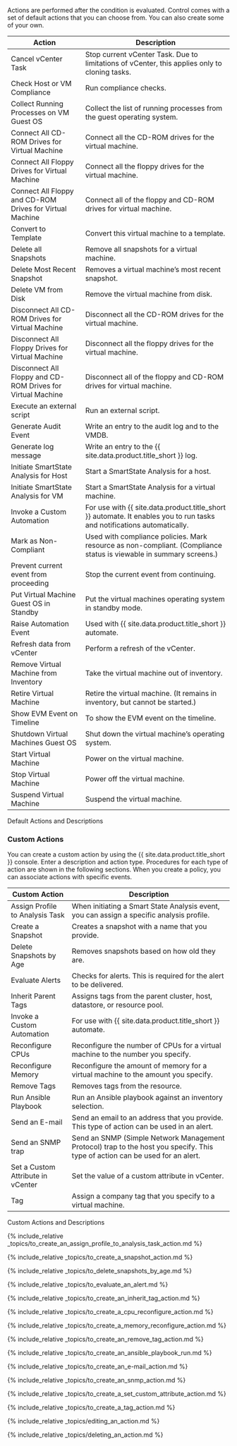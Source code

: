 Actions are performed after the condition is evaluated. Control comes with a set of default actions that you can choose from. You can also create some of your own.

| Action                                                      | Description                                                                                                        |
| ----------------------------------------------------------- | ------------------------------------------------------------------------------------------------------------------ |
| Cancel vCenter Task                                         | Stop current vCenter Task. Due to limitations of vCenter, this applies only to cloning tasks.                      |
| Check Host or VM Compliance                                 | Run compliance checks.                                                                                             |
| Collect Running Processes on VM Guest OS                    | Collect the list of running processes from the guest operating system.                                             |
| Connect All CD-ROM Drives for Virtual Machine               | Connect all the CD-ROM drives for the virtual machine.                                                             |
| Connect All Floppy Drives for Virtual Machine               | Connect all the floppy drives for the virtual machine.                                                             |
| Connect All Floppy and CD-ROM Drives for Virtual Machine    | Connect all of the floppy and CD-ROM drives for virtual machine.                                                   |
| Convert to Template                                         | Convert this virtual machine to a template.                                                                        |
| Delete all Snapshots                                        | Remove all snapshots for a virtual machine.                                                                        |
| Delete Most Recent Snapshot                                 | Removes a virtual machine’s most recent snapshot.                                                                  |
| Delete VM from Disk                                         | Remove the virtual machine from disk.                                                                              |
| Disconnect All CD-ROM Drives for Virtual Machine            | Disconnect all the CD-ROM drives for the virtual machine.                                                          |
| Disconnect All Floppy Drives for Virtual Machine            | Disconnect all the floppy drives for the virtual machine.                                                          |
| Disconnect All Floppy and CD-ROM Drives for Virtual Machine | Disconnect all of the floppy and CD-ROM drives for virtual machine.                                                |
| Execute an external script                                  | Run an external script.                                                                                            |
| Generate Audit Event                                        | Write an entry to the audit log and to the VMDB.                                                                   |
| Generate log message                                        | Write an entry to the {{ site.data.product.title_short }} log.                                                                         |
| Initiate SmartState Analysis for Host                       | Start a SmartState Analysis for a host.                                                                            |
| Initiate SmartState Analysis for VM                         | Start a SmartState Analysis for a virtual machine.                                                                 |
| Invoke a Custom Automation                                  | For use with {{ site.data.product.title_short }} automate. It enables you to run tasks and notifications automatically.                |
| Mark as Non-Compliant                                       | Used with compliance policies. Mark resource as non-compliant. (Compliance status is viewable in summary screens.) |
| Prevent current event from proceeding                       | Stop the current event from continuing.                                                                            |
| Put Virtual Machine Guest OS in Standby                     | Put the virtual machines operating system in standby mode.                                                         |
| Raise Automation Event                                      | Used with {{ site.data.product.title_short }} automate.                                                                                |
| Refresh data from vCenter                                   | Perform a refresh of the vCenter.                                                                                  |
| Remove Virtual Machine from Inventory                       | Take the virtual machine out of inventory.                                                                         |
| Retire Virtual Machine                                      | Retire the virtual machine. (It remains in inventory, but cannot be started.)                                  |
| Show EVM Event on Timeline                                  | To show the EVM event on the timeline.                                                                             |
| Shutdown Virtual Machines Guest OS                          | Shut down the virtual machine’s operating system.                                                                  |
| Start Virtual Machine                                       | Power on the virtual machine.                                                                                      |
| Stop Virtual Machine                                        | Power off the virtual machine.                                                                                     |
| Suspend Virtual Machine                                     | Suspend the virtual machine.                                                                                       |

Default Actions and Descriptions

### Custom Actions

You can create a custom action by using the {{ site.data.product.title_short }} console. Enter a description and action type. Procedures for each type of action are shown in the following sections. When you create a policy, you can associate actions with specific events.

| Custom Action                     | Description                                                                                                                   |
| --------------------------------- | ----------------------------------------------------------------------------------------------------------------------------- |
| Assign Profile to Analysis Task   | When initiating a Smart State Analysis event, you can assign a specific analysis profile.                                     |
| Create a Snapshot                 | Creates a snapshot with a name that you provide.                                                                              |
| Delete Snapshots by Age           | Removes snapshots based on how old they are.                                                                                  |
| Evaluate Alerts                   | Checks for alerts. This is required for the alert to be delivered.                                                            |
| Inherit Parent Tags               | Assigns tags from the parent cluster, host, datastore, or resource pool.                                                      |
| Invoke a Custom Automation        | For use with {{ site.data.product.title_short }} automate.                                                                                        |
| Reconfigure CPUs                  | Reconfigure the number of CPUs for a virtual machine to the number you specify.                                               |
| Reconfigure Memory                | Reconfigure the amount of memory for a virtual machine to the amount you specify.                                             |
| Remove Tags                       | Removes tags from the resource.                                                                                               |
| Run Ansible Playbook              | Run an Ansible playbook against an inventory selection.                                                                       |
| Send an E-mail                    | Send an email to an address that you provide. This type of action can be used in an alert.                                    |
| Send an SNMP trap                 | Send an SNMP (Simple Network Management Protocol) trap to the host you specify. This type of action can be used for an alert. |
| Set a Custom Attribute in vCenter | Set the value of a custom attribute in vCenter.                                                                               |
| Tag                               | Assign a company tag that you specify to a virtual machine.                                                                   |

Custom Actions and Descriptions

{% include_relative
_topics/to_create_an_assign_profile_to_analysis_task_action.md
%}

{% include_relative _topics/to_create_a_snapshot_action.md %}

{% include_relative _topics/to_delete_snapshots_by_age.md %}

{% include_relative _topics/to_evaluate_an_alert.md %}

{% include_relative _topics/to_create_an_inherit_tag_action.md %}

{% include_relative _topics/to_create_a_cpu_reconfigure_action.md
%}

{% include_relative
_topics/to_create_a_memory_reconfigure_action.md %}

{% include_relative _topics/to_create_an_remove_tag_action.md %}

{% include_relative _topics/to_create_an_ansible_playbook_run.md
%}

{% include_relative _topics/to_create_an_e-mail_action.md %}

{% include_relative _topics/to_create_an_snmp_action.md %}

{% include_relative
_topics/to_create_a_set_custom_attribute_action.md %}

{% include_relative _topics/to_create_a_tag_action.md %}

{% include_relative _topics/editing_an_action.md %}

{% include_relative _topics/deleting_an_action.md %}

